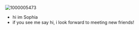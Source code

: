 ![1000005473](https://github.com/user-attachments/assets/19db8539-6cd0-4cd3-a797-0468135cafaa)
* hi im Sophia
* if you see me say hi, i look forward
  to meeting new friends!

